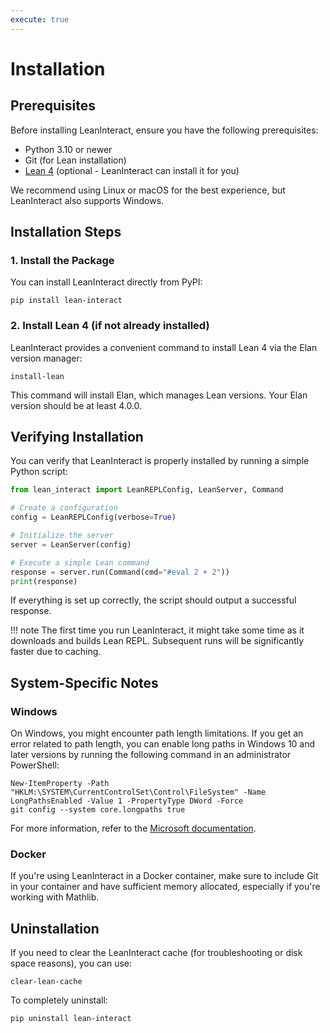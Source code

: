 ```yaml
---
execute: true
---
```


# Installation

## Prerequisites

Before installing LeanInteract, ensure you have the following prerequisites:

- Python 3.10 or newer
- Git (for Lean installation)
- [Lean 4](https://leanprover-community.github.io/get_started.html) (optional - LeanInteract can install it for you)

We recommend using Linux or macOS for the best experience, but LeanInteract also supports Windows.

## Installation Steps

### 1. Install the Package

You can install LeanInteract directly from PyPI:

```
pip install lean-interact
```

### 2. Install Lean 4 (if not already installed)

LeanInteract provides a convenient command to install Lean 4 via the Elan version manager:

```
install-lean
```

This command will install Elan, which manages Lean versions. Your Elan version should be at least 4.0.0.

## Verifying Installation

You can verify that LeanInteract is properly installed by running a simple Python script:

```python tags=["execute"]
from lean_interact import LeanREPLConfig, LeanServer, Command

# Create a configuration
config = LeanREPLConfig(verbose=True)

# Initialize the server
server = LeanServer(config)

# Execute a simple Lean command
response = server.run(Command(cmd="#eval 2 + 2"))
print(response)
```

If everything is set up correctly, the script should output a successful response.

!!! note
    The first time you run LeanInteract, it might take some time as it downloads and builds Lean REPL. Subsequent runs will be significantly faster due to caching.

## System-Specific Notes

### Windows

On Windows, you might encounter path length limitations. If you get an error related to path length, you can enable long paths in Windows 10 and later versions by running the following command in an administrator PowerShell:

```
New-ItemProperty -Path "HKLM:\SYSTEM\CurrentControlSet\Control\FileSystem" -Name LongPathsEnabled -Value 1 -PropertyType DWord -Force
git config --system core.longpaths true
```

For more information, refer to the [Microsoft documentation](https://learn.microsoft.com/en-us/windows/win32/fileio/maximum-file-path-limitation).

### Docker

If you're using LeanInteract in a Docker container, make sure to include Git in your container and have sufficient memory allocated, especially if you're working with Mathlib.

## Uninstallation

If you need to clear the LeanInteract cache (for troubleshooting or disk space reasons), you can use:

```
clear-lean-cache
```

To completely uninstall:

```
pip uninstall lean-interact
```
